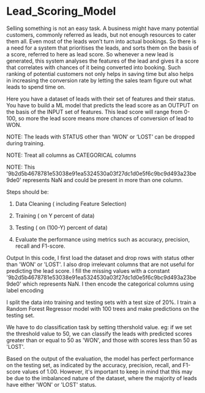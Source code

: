 # Lead_Scoring_Model

Selling something is not an easy task. A business might have many potential customers, commonly referred as leads, but not enough resources to cater them all. Even most of the leads won’t turn into actual bookings. So there is a need for a system that prioritises the leads, and sorts them on the basis of a score, referred to here as lead score. So whenever a new lead is generated, this system analyses the features of the lead and gives it a score that correlates with chances of it being converted into booking. Such ranking of potential customers not only helps in saving time but also helps in increasing the conversion rate by letting the sales team figure out what leads to spend time on.

Here you have a dataset of leads with their set of features and their status. You have to build a ML model that predicts the lead score as an OUTPUT on the basis of the INPUT set of features. This lead score will range from 0-100, so more the lead score means more chances of conversion of lead to WON.

NOTE: The leads with STATUS other than ‘WON’ or ‘LOST’ can be dropped during training.

NOTE: Treat all columns as CATEGORICAL columns

NOTE: This '9b2d5b4678781e53038e91ea5324530a03f27dc1d0e5f6c9bc9d493a23be9de0' represents NaN and could be present in more than one column.

Steps should be:

1) Data Cleaning ( including Feature Selection)

2) Training ( on Y percent of data)

3) Testing ( on (100-Y) percent of data)

4) Evaluate the performance using metrics such as accuracy, precision, recall and F1-score.


Output
In this code, I first load the dataset and drop rows with status other than 'WON' or 'LOST'. I also drop irrelevant columns that are not useful for predicting the lead score. I fill the missing values with a constant '9b2d5b4678781e53038e91ea5324530a03f27dc1d0e5f6c9bc9d493a23be9de0' which represents NaN. I then encode the categorical columns using label encoding

I split the data into training and testing sets with a test size of 20%. I train a Random Forest Regressor model with 100 trees and make predictions on the testing set.

We have to do classification task by setting tthershold value. eg: if we set the threshold value to 50, we can classify the leads with predicted scores greater than or equal to 50 as 'WON', and those with scores less than 50 as 'LOST'.

Based on the output of the evaluation, the model has perfect performance on the testing set, as indicated by the accuracy, precision, recall, and F1-score values of 1.00. However, it's important to keep in mind that this may be due to the imbalanced nature of the dataset, where the majority of leads have either 'WON' or 'LOST' status.
